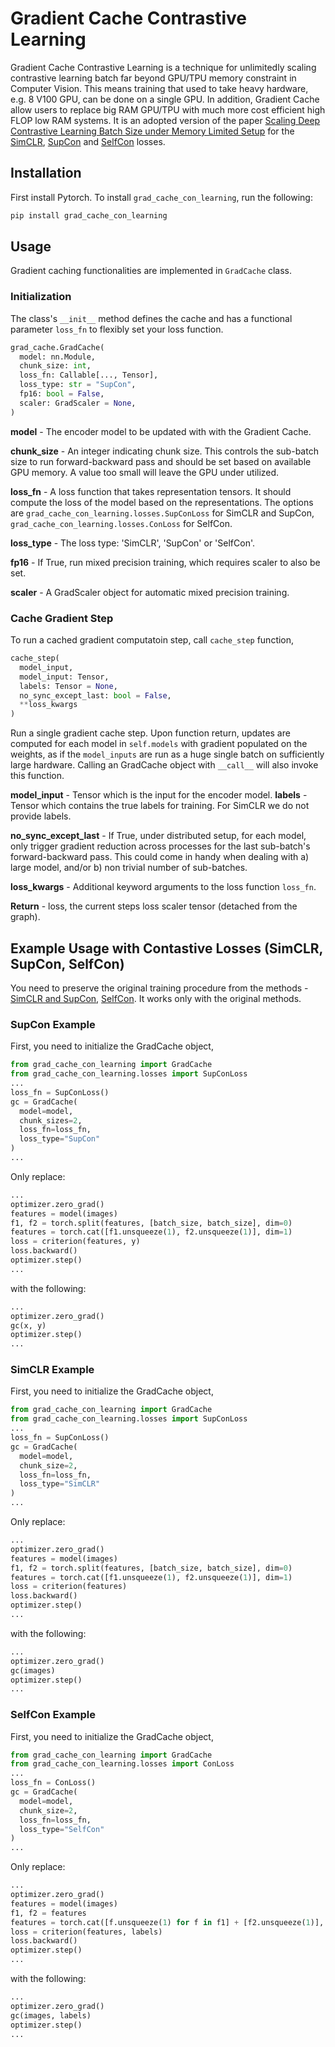 # Gradient Cache Contrastive Learning
Gradient Cache Contrastive Learning is a technique for unlimitedly scaling contrastive learning batch far beyond GPU/TPU memory constraint in Computer Vision. This means training that used to take heavy hardware, e.g. 8 V100 GPU, can be done on a single GPU. In addition, Gradient Cache allow users to replace big RAM GPU/TPU with much more cost efficient high FLOP low RAM systems. It is an adopted version of the paper [Scaling Deep Contrastive Learning Batch Size under Memory Limited Setup](https://arxiv.org/abs/2101.06983) for the [SimCLR](https://arxiv.org/abs/2002.05709), [SupCon](https://arxiv.org/abs/2004.11362) and [SelfCon](https://arxiv.org/abs/2106.15499) losses.
## Installation
First install Pytorch.  To install `grad_cache_con_learning`, run the following:
```sh
pip install grad_cache_con_learning
```

## Usage
Gradient caching functionalities are implemented in `GradCache` class.

### Initialization
The class's `__init__` method defines the cache and has a functional parameter `loss_fn` to flexibly set your loss function. 
```py
grad_cache.GradCache(  
  model: nn.Module,  
  chunk_size: int,
  loss_fn: Callable[..., Tensor],
  loss_type: str = "SupCon",
  fp16: bool = False,
  scaler: GradScaler = None, 
)
``` 
**model** - The encoder model to be updated with with the Gradient Cache.

**chunk_size** - An integer indicating chunk size. This controls the sub-batch size to run forward-backward pass and should be set based on available GPU memory. A value too small will leave the GPU under utilized.

**loss_fn** -  A loss function that takes representation tensors. It should compute the loss of the model based on the representations. The options are `grad_cache_con_learning.losses.SupConLoss` for SimCLR and SupCon, `grad_cache_con_learning.losses.ConLoss` for SelfCon.

**loss_type** - The loss type: 'SimCLR', 'SupCon' or 'SelfCon'.

**fp16** - If True, run mixed precision training, which requires scaler to also be set.

**scaler** - A GradScaler object for automatic mixed precision training.

### Cache Gradient Step
To run a cached gradient computatoin step, call `cache_step` function,

```py
cache_step(  
  model_input,
  model_input: Tensor,
  labels: Tensor = None,  
  no_sync_except_last: bool = False,  
  **loss_kwargs  
)
```
Run a single gradient cache step. Upon function return, updates are computed for each model in `self.models` with gradient populated on the weights, as if the `model_inputs` are run as a huge single batch on sufficiently large hardware.  Calling an GradCache object with `__call__` will also invoke this function.

**model_input** - Tensor which is the input for the encoder model.
**labels** -  Tensor which contains the true labels for training. For SimCLR we do not provide labels.

**no_sync_except_last** - If True, under distributed setup, for each model, only trigger gradient reduction across processes for the last sub-batch's forward-backward pass. This could come in handy when dealing with a) large model, and/or b) non trivial number of sub-batches.

**loss_kwargs** - Additional keyword arguments to the loss function `loss_fn`.

**Return** - loss, the current steps loss scaler tensor (detached from the graph).

## Example Usage with Contastive Losses (SimCLR, SupCon, SelfCon)
You need to preserve the original training procedure from the methods - [SimCLR and SupCon](https://github.com/HobbitLong/SupContrast), [SelfCon](https://github.com/raymin0223/self-contrastive-learning). It works only with the original methods.

### SupCon Example
First, you need to initialize the GradCache object,
```py
from grad_cache_con_learning import GradCache
from grad_cache_con_learning.losses import SupConLoss
...
loss_fn = SupConLoss()
gc = GradCache(
  model=model, 
  chunk_sizes=2, 
  loss_fn=loss_fn,
  loss_type="SupCon"
)
...
```
Only replace:
```py
...
optimizer.zero_grad()
features = model(images)
f1, f2 = torch.split(features, [batch_size, batch_size], dim=0)
features = torch.cat([f1.unsqueeze(1), f2.unsqueeze(1)], dim=1)
loss = criterion(features, y)
loss.backward()
optimizer.step()
...
```
with the following:
```py
...
optimizer.zero_grad()
gc(x, y)
optimizer.step()
...
```
### SimCLR Example
First, you need to initialize the GradCache object,
```py
from grad_cache_con_learning import GradCache
from grad_cache_con_learning.losses import SupConLoss
...
loss_fn = SupConLoss()
gc = GradCache(
  model=model, 
  chunk_size=2, 
  loss_fn=loss_fn,
  loss_type="SimCLR" 
)
...
```
Only replace:
```py
...
optimizer.zero_grad()
features = model(images)
f1, f2 = torch.split(features, [batch_size, batch_size], dim=0)
features = torch.cat([f1.unsqueeze(1), f2.unsqueeze(1)], dim=1)
loss = criterion(features)
loss.backward()
optimizer.step()
...
```
with the following:
```py
...
optimizer.zero_grad()
gc(images)
optimizer.step()
...
```
### SelfCon Example
First, you need to initialize the GradCache object,
```py
from grad_cache_con_learning import GradCache
from grad_cache_con_learning.losses import ConLoss
...
loss_fn = ConLoss()
gc = GradCache(
  model=model, 
  chunk_size=2, 
  loss_fn=loss_fn,
  loss_type="SelfCon"
)
...
```
Only replace:
```py
...
optimizer.zero_grad()
features = model(images)
f1, f2 = features
features = torch.cat([f.unsqueeze(1) for f in f1] + [f2.unsqueeze(1)], dim=1)
loss = criterion(features, labels)
loss.backward()
optimizer.step()
...
```
with the following:
```py
...
optimizer.zero_grad()
gc(images, labels)
optimizer.step()
...
``` 

